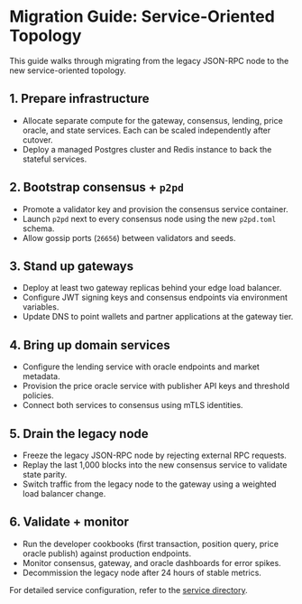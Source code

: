 # Migration Guide: Service-Oriented Topology

This guide walks through migrating from the legacy JSON-RPC node to the new
service-oriented topology.

## 1. Prepare infrastructure

- Allocate separate compute for the gateway, consensus, lending, price oracle,
  and state services. Each can be scaled independently after cutover.
- Deploy a managed Postgres cluster and Redis instance to back the stateful
  services.

## 2. Bootstrap consensus + `p2pd`

- Promote a validator key and provision the consensus service container.
- Launch `p2pd` next to every consensus node using the new `p2pd.toml` schema.
- Allow gossip ports (`26656`) between validators and seeds.

## 3. Stand up gateways

- Deploy at least two gateway replicas behind your edge load balancer.
- Configure JWT signing keys and consensus endpoints via environment variables.
- Update DNS to point wallets and partner applications at the gateway tier.

## 4. Bring up domain services

- Configure the lending service with oracle endpoints and market metadata.
- Provision the price oracle service with publisher API keys and threshold
  policies.
- Connect both services to consensus using mTLS identities.

## 5. Drain the legacy node

- Freeze the legacy JSON-RPC node by rejecting external RPC requests.
- Replay the last 1,000 blocks into the new consensus service to validate state
  parity.
- Switch traffic from the legacy node to the gateway using a weighted load
  balancer change.

## 6. Validate + monitor

- Run the developer cookbooks (first transaction, position query, price oracle
  publish) against production endpoints.
- Monitor consensus, gateway, and oracle dashboards for error spikes.
- Decommission the legacy node after 24 hours of stable metrics.

For detailed service configuration, refer to the [service directory](../services/index.md).

